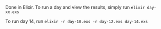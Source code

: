Done in Elixir. To run a day and view the results, simply run `elixir day-xx.exs`

To run day 14, run `elixir -r day-10.exs -r day-12.exs day-14.exs`
